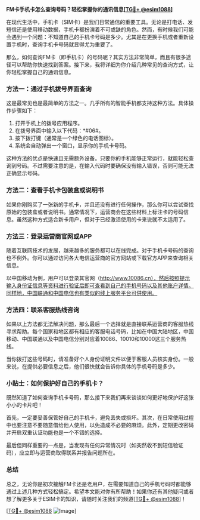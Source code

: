 **FM卡手机卡怎么查询号码？轻松掌握你的通讯信息[[TG💪+ @esim1088](https://t.me/s/esim1088)]**

在现代生活中，手机卡（SIM卡）是我们日常通信的重要工具。无论是打电话、发短信还是使用移动数据，手机卡都扮演着不可或缺的角色。然而，有时候我们可能会遇到一个问题：不知道自己的手机卡号码是多少。尤其是在更换手机或者重新设置手机时，查询手机卡号码就显得尤为重要了。

那么，如何查询FM卡（即手机卡）的号码呢？其实方法非常简单，而且有很多途径可以帮助你快速找到答案。接下来，我将详细为你介绍几种常见的查询方式，让你轻松掌握自己的通讯信息。

### 方法一：通过手机拨号界面查询

这是最常见也是最简单的方法之一。几乎所有的智能手机都支持这种方法。具体操作步骤如下：

1. 打开手机上的拨号应用程序。
2. 在拨号界面中输入以下代码：*#06#。
3. 按下拨打键（通常是一个绿色的电话图标）。
4. 系统会自动弹出一个窗口，显示你的手机卡号码。

这种方法的优点是快速且无需额外设备。只要你的手机能够正常运行，就能轻松查询到号码。不过需要注意的是，在输入代码时要确保没有输入错误，否则可能无法正确显示号码。

### 方法二：查看手机卡包装盒或说明书

如果你刚购买了一张新的手机卡，并且还没有进行任何操作，那么你可以尝试查找原始的包装盒或者说明书。通常情况下，运营商会在这些材料上标注卡的号码信息。虽然这种方式适合新卡用户，但对于已经激活使用的卡来说就不太适用了。

### 方法三：登录运营商官网或APP

随着互联网技术的发展，越来越多的服务都可以在线完成。对于手机卡号码的查询也不例外。你可以通过访问各大电信运营商的官方网站或下载官方APP来查询相关信息。

以中国移动为例，用户可以登录其官网（http://www.10086.cn），然后按照提示输入身份证信息等资料进行验证后即可查看到自己的手机号码以及其他账户详情。同样地，中国联通和中国电信也有类似的线上服务平台可供使用。

### 方法四：联系客服热线咨询

如果以上方法都无法解决问题，那么最后一个选择就是直接联系运营商的客服热线寻求帮助。每个国家和地区都有相应的客服电话号码，比如在中国大陆地区，中国移动、中国联通以及中国电信分别对应着10086、10010和10000这三个服务热线。

当你拨打这些号码时，请准备好个人身份证明文件以便于客服人员核实身份。一般来说，在提供必要信息之后，他们很快就会告诉你具体的手机号码是多少。

### 小贴士：如何保护好自己的手机卡？

既然知道了如何查询手机卡号码，那么接下来我们再来谈谈如何更好地保护好这张小小的卡片吧！

首先，一定要妥善保管好自己的手机卡，避免丢失或损坏。其次，在日常使用过程中也要注意不要随意借给他人使用，以免造成不必要的麻烦。此外，定期更改密码并开启双重认证功能也是一个不错的选择。

最后但同样重要的一点是，当发现有任何异常情况时（如突然收不到短信验证码），应立即与运营商取得联系并报告问题所在。

### 总结

总之，无论你是初次接触FM卡还是老用户，在需要知道自己的手机号码时都能够通过上述几种方式轻松搞定。希望本文能对你有所帮助！如果你还有其他疑问或者想了解更多关于ESIM卡的知识，请随时关注我们的频道[[TG💪+ @esim1088](https://t.me/s/esim1088)]！

[[TG💪+ @esim1088](https://t.me/s/esim1088) ![Image](https://i.postimg.cc/4NQfJmqS/Snipaste-2025-05-13-00-14-12.png)]